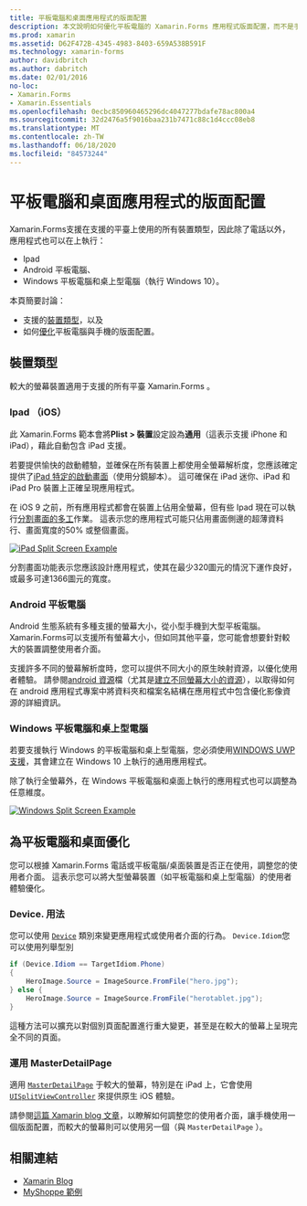 ```yaml
---
title: 平板電腦和桌面應用程式的版面配置
description: 本文說明如何優化平板電腦的 Xamarin.Forms 應用程式版面配置，而不是手機。
ms.prod: xamarin
ms.assetid: D62F472B-4345-4983-8403-659A538B591F
ms.technology: xamarin-forms
author: davidbritch
ms.author: dabritch
ms.date: 02/01/2016
no-loc:
- Xamarin.Forms
- Xamarin.Essentials
ms.openlocfilehash: 0ecbc850960465296dc4047277bdafe78ac800a4
ms.sourcegitcommit: 32d2476a5f9016baa231b7471c88c1d4ccc08eb8
ms.translationtype: MT
ms.contentlocale: zh-TW
ms.lasthandoff: 06/18/2020
ms.locfileid: "84573244"
---
```

# <a name="layout-for-tablet-and-desktop-apps"></a>平板電腦和桌面應用程式的版面配置

Xamarin.Forms支援在支援的平臺上使用的所有裝置類型，因此除了電話以外，應用程式也可以在上執行：

- Ipad
- Android 平板電腦、
- Windows 平板電腦和桌上型電腦（執行 Windows 10）。

本頁簡要討論：

- 支援的[裝置類型](#device-types)，以及
- 如何[優化](#optimize-for-tablet-and-desktop)平板電腦與手機的版面配置。

## <a name="device-types"></a>裝置類型

較大的螢幕裝置適用于支援的所有平臺 Xamarin.Forms 。

### <a name="ipads-ios"></a>Ipad （iOS）

此 Xamarin.Forms 範本會將**Plist > 裝置**設定設為**通用**（這表示支援 iPhone 和 iPad），藉此自動包含 iPad 支援。

若要提供愉快的啟動體驗，並確保在所有裝置上都使用全螢幕解析度，您應該確定提供了[iPad 特定的啟動畫面](~/ios/app-fundamentals/images-icons/launch-screens.md)（使用分鏡腳本）。 這可確保在 iPad 迷你、iPad 和 iPad Pro 裝置上正確呈現應用程式。

在 iOS 9 之前，所有應用程式都會在裝置上佔用全螢幕，但有些 Ipad 現在可以執行[分割畫面的多工](~/ios/platform/multitasking.md)作業。
這表示您的應用程式可能只佔用畫面側邊的超薄資料行、畫面寬度的50% 或整個畫面。

[![](tablet-images/ipad-sml.png "iPad Split Screen Example")](tablet-images/ipad.png#lightbox "iPad Split Screen Example")

分割畫面功能表示您應該設計應用程式，使其在最少320圖元的情況下運作良好，或最多可達1366圖元的寬度。

### <a name="android-tablets"></a>Android 平板電腦

Android 生態系統有多種支援的螢幕大小，從小型手機到大型平板電腦。 Xamarin.Forms可以支援所有螢幕大小，但如同其他平臺，您可能會想要針對較大的裝置調整使用者介面。

支援許多不同的螢幕解析度時，您可以提供不同大小的原生映射資源，以優化使用者體驗。
請參閱[android 資源](~/android/app-fundamentals/resources-in-android/index.md)檔（尤其是[建立不同螢幕大小的資源](~/android/app-fundamentals/resources-in-android/resources-for-varying-screens.md)），以取得如何在 android 應用程式專案中將資料夾和檔案名結構在應用程式中包含優化影像資源的詳細資訊。

### <a name="windows-tablets-and-desktops"></a>Windows 平板電腦和桌上型電腦

若要支援執行 Windows 的平板電腦和桌上型電腦，您必須使用[WINDOWS UWP 支援](~/xamarin-forms/platform/windows/installation/index.md)，其會建立在 Windows 10 上執行的通用應用程式。

除了執行全螢幕外，在 Windows 平板電腦和桌面上執行的應用程式也可以調整為任意維度。

[![](tablet-images/splitscreen-sml.png "Windows Split Screen Example")](tablet-images/splitscreen.png#lightbox "Windows Split Screen Example")

## <a name="optimize-for-tablet-and-desktop"></a>為平板電腦和桌面優化

您可以根據 Xamarin.Forms 電話或平板電腦/桌面裝置是否正在使用，調整您的使用者介面。 這表示您可以將大型螢幕裝置（如平板電腦和桌上型電腦）的使用者體驗優化。

### <a name="deviceidiom"></a>Device. 用法

您可以使用 [`Device`](~/xamarin-forms/platform/device.md) 類別來變更應用程式或使用者介面的行為。 `Device.Idiom`您可以使用列舉型別

```csharp
if (Device.Idiom == TargetIdiom.Phone)
{
    HeroImage.Source = ImageSource.FromFile("hero.jpg");
} else {
    HeroImage.Source = ImageSource.FromFile("herotablet.jpg");
}
```

這種方法可以擴充以對個別頁面配置進行重大變更，甚至是在較大的螢幕上呈現完全不同的頁面。

### <a name="leverage-masterdetailpage"></a>運用 MasterDetailPage

適用 [`MasterDetailPage`](xref:Xamarin.Forms.MasterDetailPage) 于較大的螢幕，特別是在 iPad 上，它會使用 [`UISplitViewController`](xref:UIKit.UISplitViewController) 來提供原生 iOS 體驗。

請參閱[這篇 Xamarin blog 文章](https://devblogs.microsoft.com/xamarin/bringing-xamarin-forms-apps-to-tablets/)，以瞭解如何調整您的使用者介面，讓手機使用一個版面配置，而較大的螢幕則可以使用另一個（與 `MasterDetailPage` ）。

## <a name="related-links"></a>相關連結

- [Xamarin Blog](https://devblogs.microsoft.com/xamarin/bringing-xamarin-forms-apps-to-tablets/)
- [MyShoppe 範例](https://github.com/jamesmontemagno/myshoppe)
